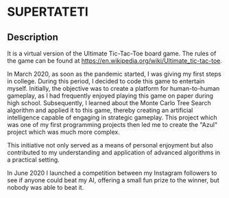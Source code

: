 # SUPERTATETI


## Description

It is a virtual version of the Ultimate Tic-Tac-Toe board game. The rules of the game can be found at https://en.wikipedia.org/wiki/Ultimate_tic-tac-toe.

In March 2020, as soon as the pandemic started, I was giving my first steps in college. During this period, I decided to code this game to entertain myself. Initially, the objective was to create a platform for human-to-human gameplay, as I had frequently enjoyed playing this game on paper during high school. Subsequently, I learned about the Monte Carlo Tree Search algorithm and applied it to this game, thereby creating an artificial intelligence capable of engaging in strategic gameplay. This project which was one of my first programming projects then led me to create the "Azul" project which was much more complex.

This initiative not only served as a means of personal enjoyment but also contributed to my understanding and application of advanced algorithms in a practical setting.

In June 2020 I launched a competition between my Instagram followers to see if anyone could beat my AI, offering a small fun prize to the winner, but nobody was able to beat it.

